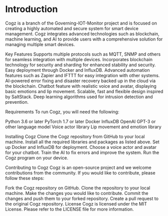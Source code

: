 # Introduction
Cogz is a branch of the Governing-IOT-Monitor project and is focused on creating a highly automated and secure system for smart device management.
Cogz integrates advanced technologies such as blockchain, machine learning, and AI to provide users with a comprehensive solution for managing multiple smart devices.

Key Features
Supports multiple protocols such as MQTT, SNMP and others for seamless integration with multiple devices.
Incorporates blockchain technology for security and sharding for enhanced stability and security.
Easy deployment through Docker and InfluxDB.
Advanced automation features such as Zapier and IFTTT for easy integration with other systems.
AI-powered error fixing and disaster recovery backed up in the cloud via the blockchain.
Chatbot feature with realistic voice and avatar, displaying basic emotions and lip movement.
Scalable, fast and flexible design inspired by SaltStack.
Deep learning algorithms used for intrusion detection and prevention.

Requirements
To run Cogz, you will need the following:

Python 3.6 or later
PyTorch 1.7 or later
Docker
InfluxDB
OpenAI GPT-3 or other language model
Voice actor library
Lip movement and emotion library

Installing Cogz
Clone the Cogz repository from GitHub to your local machine.
Install all the required libraries and packages as listed above.
Set up Docker and InfluxDB for deployment.
Choose a voice actor and avatar for your chatbot.
Train the AI to fix errors and improve the system.
Run the Cogz program on your device.

Contributing to Cogz
Cogz is an open-source project and we welcome contributions from the community. If you would like to contribute, please follow these steps:

Fork the Cogz repository on GitHub.
Clone the repository to your local machine.
Make the changes you would like to contribute.
Commit the changes and push them to your forked repository.
Create a pull request to the original Cogz repository.
License
Cogz is licensed under the MIT License. Please refer to the LICENSE file for more information.
